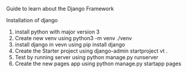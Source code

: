 Guide to learn about the Django Framework

Installation of django
1. install python with major version 3
2. Create new venv using python3 -m venv ./venv
3. install django in vevn using pip install django
4. Create the Starter project using django-admin startproject vt .
5. Test by running server using python manage.py runserver
6. Create the new pages app using python manage.py startapp pages